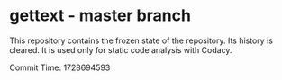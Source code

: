 # gettext - master branch

This repository contains the frozen state of the repository.
Its history is cleared. It is used only for static code
analysis with Codacy.

Commit Time: 1728694593